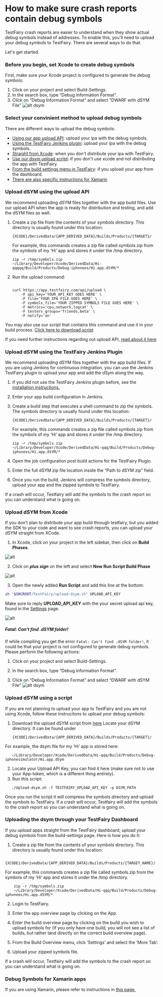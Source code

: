 

# How to make sure crash reports contain debug symbols #
TestFairy crash reports are easier to understand when they show actual debug symbols instead of addresses. To enable this, you'll need to upload your debug symbols to TestFairy. 
There are several ways to do that.

Let's get started.

### Before you begin, set Xcode to create debug symbols
First, make sure your Xcode project is configured to generate the debug symbols:
 
1. Click on your project and select Build-Settings.
2. In the search box, type “Debug Information Format”.
3. Click on “Debug Information Format” and select “DWARF with dSYM File”
![alt dsym](https://docs.testfairy.com/img/ios/dsym-upload/dsym.png)

### Select your convinient method to upload debug symbols ###
There are different ways to upload the debug symbols: 
* [Using our app upload API](#upload-dsym-using-the-upload-api): upload your ipa with the debug symbols.
* [Using the TestFairy Jenkins plugin](#upload-dsym-using-the-testFairy-jenkins-plugin): upload your ipa with the debug symbols.
* [Straight from Xcode](#upload-dsym-from-xcode): when you don't distribute your ipa with TestFairy.
* [Use our dsym upload script](#upload-dsym-using-a-script): if you don't use xcode and not distributing the app with TestFairy.
* [From the build settings menu in TestFairy](#uploading-the-dsym-through-your-testfairy-dashboard): if you upload your app from the dashboard.
* [There are also specific instructions for Xamarin](#debug-symbols-for-xamarin-apps)

### Upload dSYM using the upload API ###

We recommend uploading dSYM files together with the app build files.
Use our upload API when the app is ready for distribution and testing, and add the dSYM files as well.

1. Create a zip file from the contents of your symbols directory. This directory is usually found under this location:
     ```
    {XCODE}/DerivedData/{APP_DERIVED_DATA}/Builds/Products/{TARGET}/
     ```
     
    For example, this commands creates a zip file called symbols.zip  from the symbols of my ‘Hi’ app and stores it under the /tmp directory.
     
     ```
    zip -r /tmp/symbols.zip 
    ~/Library/Developer/Xcode/DerivedData/Hi-qqqqq/Build/Products/Debug-iphoneos/Hi.app.dSYM/*
     ```
     
2. Run the upload command:
    ```
    
    curl https://app.testfairy.com/api/upload \
        -F api_key='YOUR_API_KEY GOES HERE' \
        -F file='YOUR IPA FILE GOES HERE' \
        -F symbols_file='YOUR ZIPPED SYMBOLS FILE GOES HERE' \
        -F metrics='cpu,network,logcat' \
        -F testers_groups='friends,beta' \
        -F notify='on'
     ```
     
You may also use our script that contains this command and use it in your build process. [Click here to download script](https://github.com/testfairy/command-line-uploader/blob/master/testfairy-uploader.sh)

If you need further instructions regarding out upload API, [read about it here](https://docs.testfairy.com/)

### Upload dSYM using the TestFairy Jenkins Plugin ###

We recommend uploading dSYM files together with the app build files.
If you are using Jenkins for continuous integration, you can use the Jenkins TestFairy plugin to upload your app and add the dSym along the way.

1. If you did not use the TestFairy Jenkins plugin before, see the [installation instructions.](https://wiki.jenkins-ci.org/display/JENKINS/TestFairy+Plugin)

2. Enter your app build configuration in Jenkins.

3. Create a build step that executes a shell command to zip the symbols. The symbols directory is usually found under this location:

    ```
    {XCODE}/DerivedData/{APP_DERIVED_DATA}/Builds/Products/{TARGET}/  
    ```

	For example, this commands creates a zip file called symbols.zip  from the symbols of my ‘Hi’ app and stores it under the /tmp directory.

	```
	zip -r /tmp/symbols.zip
	~/Library/Developer/Xcode/DerivedData/Hi-qqq/Build/Products/Debug-iphoneos/Hi.app.dSYM/*
	 ```
    
4. Open the job configuration post build actions for the TestFairy Plugin.

5. Enter the full dSYM zip file location inside the “Path to dSYM zip” field.

6. Once you run the build, Jenkins will compress the symbols directory, upload your app and the zipped symbols to TestFairy.


If a crash will occur, Testfairy will add the symbols to the crash report so you can understand what is going on.

### Upload dSYM from Xcode ###

If you don’t plan to distribute your app build through testfairy, but you added the SDK to your code and want to see crash reports, you can upload your dSYM straight from XCode.

1. In Xcode, click on your project in the left sidebar, then click on **Build Phases**.

![alt](../../img/ios/dsym-upload/step1.png)

2. Click on ***plus sign*** on the left and select **New Run Script Build Phase**

![alt](../../img/ios/dsym-upload/step2.png)

3. Open the newly added **Run Script** and add this line at the bottom:

```sh
sh "$SRCROOT/TestFairy/upload-dsym.sh" UPLOAD_API_KEY
```

Make sure to reply **UPLOAD_API_KEY** with the your secret upload api key, found in the [Settings](https://app.testfairy.com/settings/) page.

![alt](../../img/ios/dsym-upload/step3.png)

##### Fatal: Can't find .dSYM folder!

If while compiling you get the error `Fatal: Can't find .dSYM folder!`, it could be that your project is not configured to generate debug symbols. 
Please perform the following actions:

1. Click on your project and select Build-Settings.

2. In the search box, type “Debug Information Format”.

3. Click on “Debug Information Format” and select “DWARF with dSYM File”
![alt dsym](https://docs.testfairy.com/img/ios/dsym-upload/dsym.png)



### Upload dSYM using a script ###
If you are not planning to upload your app to TestFairy and you are not using Xcode, follow these instrucitons to upload your debug symbols:

1. Download the upload dSYM script from [here]("https://s3.amazonaws.com/testfairy/sdk/upload-dsym.sh")
Locate your dSYM directory. It can be found under
     
     ```
    {XCODE}/DerivedData/{APP_DERIVED_DATA}/Builds/Products/{TARGET}/  
      ```
      
 For example, the dsym file for my ‘Hi’ app is stored here:     
```
   ~/Library/Developer/Xcode/DerivedData/Hi-qqq/Build/Products/Debug-iphonesimulator/Hi.app.dSym
```
      
2. Locate your Upload API Key, you can find it here (make sure not to use your App-token, which is a different thing entirely).
3. Run this script: 
  
 ```
	./Upload-dsym.sh -f TESTFAIRY_UPLOAD_API_KEY -p DSYM_PATH
 ```
      
Once you run the script it will compress the symbols directory and upload the symbols to TestFairy. 
If a crash will occur, Testfairy will add the symbols to the crash report so you can understand what is going on.

### Uploading the dsym through your TestFairy Dashboard ###
If you upload apps straight from the TestFairy dashboard, upload your debug symbols from the build-settings page. Here is how you do it:

1. Create a zip file from the contents of your symbols directory. This directory is usually found under this location:

``` 
    {XCODE}/DerivedData/{APP_DERIVED_DATA}/Builds/Products/{TARGET_NAME}/  
```
    
For example, this commands creates a zip file called symbols.zip  from the symbols of my ‘Hi’ app and stores it under the /tmp directory.


``` 
    zip -r /tmp/symbols.zip
    ~/Library/Developer/Xcode/DerivedData/Hi-qqq/Build/Products/Debug-iphoneos/Hi.app.dSYM/*
 ``` 

2. Login to TestFairy.

3. Enter the app overview page by clicking on the App.

4. Enter the build overview page by clicking on the build you wish to upload symbols for
(If you only have one build, you will not see a list of builds, but rather land directly on the correct build overview page).

5. From the Build Overview menu, click ‘Settings’ and select the ‘More Tab’.
6. Upload your zipped symbols file.

If a crash will occur, Testfairy will add the symbols to the crash report so you can understand what is going on.

### Debug Symbols for Xamarin apps ###
If you are using Xamarin, please refer to instructions in [this page.](https://docs.testfairy.com/Platforms/Xamarin.html)










